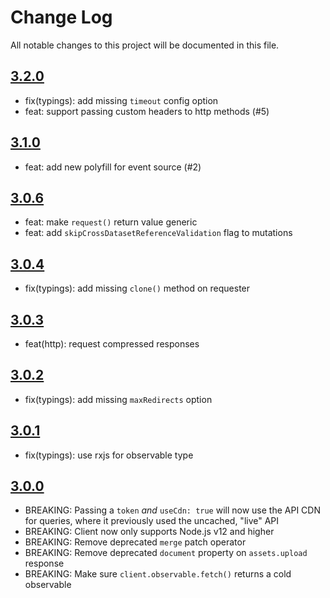 # Change Log

All notable changes to this project will be documented in this file.

## [3.2.0]
- fix(typings): add missing `timeout` config option
- feat: support passing custom headers to http methods (#5)

## [3.1.0]
- feat: add new polyfill for event source  (#2)

## [3.0.6]
- feat: make `request()` return value generic
- feat: add `skipCrossDatasetReferenceValidation` flag to mutations

## [3.0.4]
- fix(typings): add missing `clone()` method on requester

## [3.0.3]
- feat(http): request compressed responses

## [3.0.2]
- fix(typings): add missing `maxRedirects` option

## [3.0.1]
- fix(typings): use rxjs for observable type

## [3.0.0]

- BREAKING: Passing a `token` _and_ `useCdn: true` will now use the API CDN for queries, where it previously used the uncached, "live" API
- BREAKING: Client now only supports Node.js v12 and higher
- BREAKING: Remove deprecated `merge` patch operator
- BREAKING: Remove deprecated `document` property on `assets.upload` response
- BREAKING: Make sure `client.observable.fetch()` returns a cold observable

[3.2.0]: https://github.com/sanity-io/client/compare/v3.1.0...v3.2.0
[3.1.0]: https://github.com/sanity-io/client/compare/v3.0.6...v3.1.0
[3.0.6]: https://github.com/sanity-io/client/compare/v3.0.4...v3.0.6
[3.0.4]: https://github.com/sanity-io/client/compare/v3.0.3...v3.0.4
[3.0.3]: https://github.com/sanity-io/client/compare/v3.0.2...v3.0.3
[3.0.2]: https://github.com/sanity-io/client/compare/v3.0.1...v3.0.2
[3.0.1]: https://github.com/sanity-io/client/compare/v3.0.0...v3.0.1
[3.0.0]: https://github.com/sanity-io/client/compare/v2.23.2...v3.0.0
